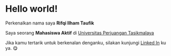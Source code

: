 # Hello world! 

Perkenalkan nama saya **Rifqi Ilham Taufik**

Saya seorang **Mahasiswa Aktif** di [Universitas Perjuangan Tasikmalaya](https://unper.ac.id/)

Jika kamu tertarik untuk berkenalan denganku, silakan kunjungi [Linked In](https://www.linkedin.com/in/rifqi-ilham-taufik-778762287/) ku ya. 😋
